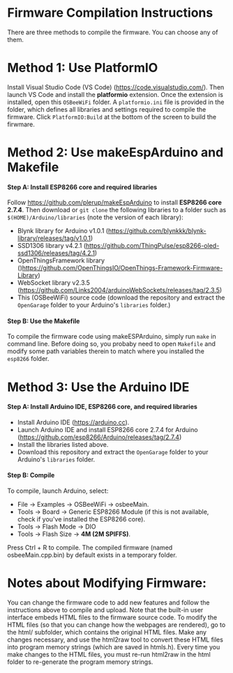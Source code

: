 Firmware Compilation Instructions
===========

There are three methods to compile the firmware. You can choose any of them.

Method 1: Use PlatformIO
=======

Install Visual Studio Code (VS Code) (https://code.visualstudio.com/). Then launch VS Code and install the **platformio** extension. Once the extension is installed, open this `OSBeeWiFi` folder. A `platformio.ini` file is provided in the folder, which defines all libraries and settings required to compile the firmware. Click `PlatformIO:Build` at the bottom of the screen to build the firwmare.


Method 2: Use makeEspArduino and Makefile
=======

#### Step A: Install ESP8266 core and required libraries
Follow https://github.com/plerup/makeEspArduino to install **ESP8266 core 2.7.4**. Then download or `git clone` the following libraries to a folder such as `$(HOME)/Arduino/libraries` (note the version of each library):

* Blynk library for Arduino v1.0.1 (https://github.com/blynkkk/blynk-library/releases/tag/v1.0.1) 
* SSD1306 library v4.2.1 (https://github.com/ThingPulse/esp8266-oled-ssd1306/releases/tag/4.2.1) 
* OpenThingsFramework library ()https://github.com/OpenThingsIO/OpenThings-Framework-Firmware-Library)
* WebSocket library v2.3.5 (https://github.com/Links2004/arduinoWebSockets/releases/tag/2.3.5)
* This (OSBeeWiFi) source code (download the repository and extract the `OpenGarage` folder to your Arduino's `libraries` folder.)

#### Step B: Use the Makefile
To compile the firmware code using makeESPArduino, simply run `make` in command line. Before doing so, you probaby need to open `Makefile` and modify some path variables therein to match where you installed the `esp8266` folder.

Method 3: Use the Arduino IDE
=======

#### Step A: Install Arduino IDE, ESP8266 core, and required libraries
* Install Arduino IDE (https://arduino.cc).
* Launch Arduino IDE and install ESP8266 core 2.7.4 for Arduino (https://github.com/esp8266/Arduino/releases/tag/2.7.4)
* Install the libraries listed above.
* Download this repository and extract the `OpenGarage` folder to your Arduino's `libraries` folder.

#### Step B: Compile
To compile, launch Arduino, select:

* File -> Examples -> OSBeeWiFi -> osbeeMain.
* Tools -> Board -> Generic ESP8266 Module (if this is not available, check if you've installed the ESP8266 core).
* Tools -> Flash Mode -> DIO
* Tools -> Flash Size -> **4M (2M SPIFFS)**.

Press Ctrl + R to compile. The compiled firmware (named osbeeMain.cpp.bin) by default exists in a temporary folder.

Notes about Modifying Firmware:
=======

You can change the firmware code to add new features and follow the instructions above to compile and upload. Note that the built-in user interface embeds HTML files to the firmware source code. To modify the HTML files (so that you can change how the webpages are rendered), go to the html/ subfolder, which contains the original HTML files. Make any changes necessary, and use the html2raw tool to convert these HTML files into program memory strings (which are saved in htmls.h). Every time you make changes to the HTML files, you must re-run html2raw in the html folder to re-generate the program memory strings.

